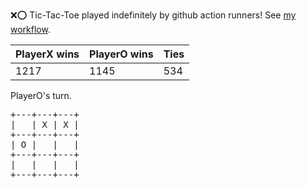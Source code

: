 :x::o: Tic-Tac-Toe played indefinitely by github action runners! See [my workflow](.github/workflows/play.yaml).

|PlayerX wins|PlayerO wins|Ties|
|-|-|-|
|1217|1145|534|

PlayerO's turn.

<pre>
+---+---+---+
|   | X | X |
+---+---+---+
| O |   |   |
+---+---+---+
|   |   |   |
+---+---+---+
</pre>